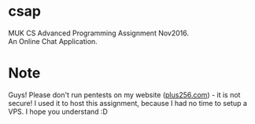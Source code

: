 # csap
MUK CS Advanced Programming Assignment Nov2016. <br />
An Online Chat Application.
<p>
<h1>Note</h1>
Guys! Please don't run pentests on my website (<a href="http://plus256.com">plus256.com</a>) - it is not secure! I used it to host this assignment, because I had no time to setup a VPS. I hope you understand :D
</p>
